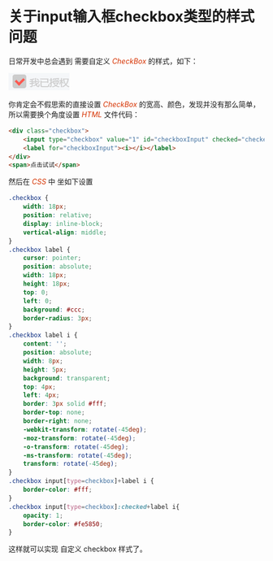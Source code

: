 # 关于input输入框checkbox类型的样式问题

日常开发中总会遇到 需要自定义 *<font color="#d63200">CheckBox</font>* 的样式，如下：

![placeholder default](/img/css/checkbox/2.png)

你肯定会不假思索的直接设置 *<font color="#d63200">CheckBox</font>*  的宽高、颜色，发现并没有那么简单，所以需要换个角度设置
*<font color="#d63200">HTML</font>* 文件代码：

```html
<div class="checkbox">
    <input type="checkbox" value="1" id="checkboxInput" checked="checked" />
    <label for="checkboxInput"><i></i></label>
</div>
<span>点击试试</span>
```

然后在 *<font color="#d63200">CSS</font>* 中 坐如下设置

```css
.checkbox {
    width: 18px;
    position: relative;
    display: inline-block;
    vertical-align: middle;
}
.checkbox label {
    cursor: pointer;
    position: absolute;
    width: 18px;
    height: 18px;
    top: 0;
    left: 0;
    background: #ccc;
    border-radius: 3px;
}
.checkbox label i {
    content: '';
    position: absolute;
    width: 8px;
    height: 5px;
    background: transparent;
    top: 4px;
    left: 4px;
    border: 3px solid #fff;
    border-top: none;
    border-right: none;
    -webkit-transform: rotate(-45deg);
    -moz-transform: rotate(-45deg);
    -o-transform: rotate(-45deg);
    -ms-transform: rotate(-45deg);
    transform: rotate(-45deg);
}
.checkbox input[type=checkbox]+label i {
    border-color: #fff;
}
.checkbox input[type=checkbox]:checked+label i{
    opacity: 1;
    border-color: #fe5850;
}
````

这样就可以实现 自定义 checkbox 样式了。
